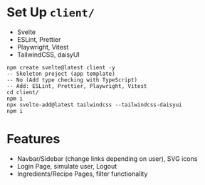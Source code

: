 # Set Up `client/`

- Svelte
- ESLint, Prettier
- Playwright, Vitest
- TailwindCSS, daisyUI

```
npm create svelte@latest client -y
-- Skeleton project (app template)
-- No (Add type checking with TypeScript)
-- Add: ESLint, Prettier, Playwright, Vitest
cd client/
npm i
npx svelte-add@latest tailwindcss --tailwindcss-daisyui
npm i
```

# Features

- Navbar/Sidebar (change links depending on user), SVG icons
- Login Page, simulate user, Logout
- Ingredients/Recipe Pages, filter functionality